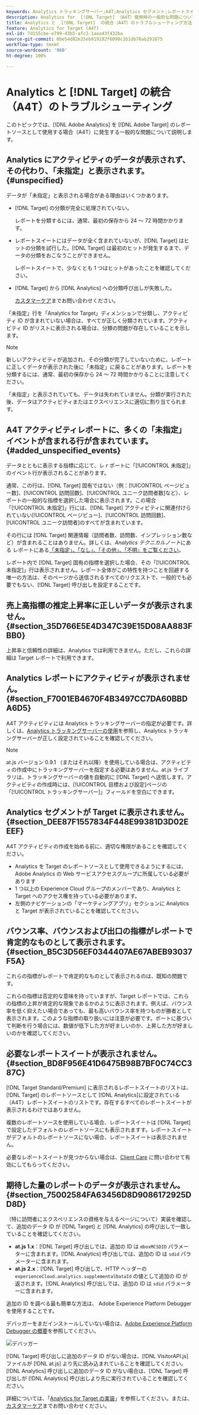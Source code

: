 ```yaml
---
keywords: Analytics トラッキングサーバー;A4T;Analytics セグメント;レポートスイート;誤ったデータ;親なし;sdid;VisitorAPI.js;mboxMCSDID;ファントム;未指定
description: Analytics for  [!DNL Target] （A4T）使用時の一般的な問題について説明します。
title: Analytics と  [!DNL Target]  の統合（A4T）のトラブルシューティング方法
feature: Analytics for Target (A4T)
exl-id: 7d155cbe-e799-43b5-afc2-1aea43f432ba
source-git-commit: 0be54d82e25eb919102f6098c1b1db76ab291675
workflow-type: tm+mt
source-wordcount: '960'
ht-degree: 100%

---
```


# Analytics と [!DNL Target] の統合（A4T）のトラブルシューティング

このトピックでは、[!DNL Adobe Analytics] を [!DNL Adobe Target] のレポートソースとして使用する場合（A4T）に発生する一般的な問題について説明します。

## Analytics にアクティビティのデータが表示されず、その代わり、「未指定」と表示されます。 {#unspecified}

データが「未指定」と表示される場合がある理由はいくつかあります。

* [!DNL Target] の分類が完全に処理されていない。

   レポートを分類するには、通常、最初の保存から 24 ～ 72 時間かかります。

* レポートスイートにはデータが全く含まれていないが、[!DNL Target] はヒットの分類を試行した。[!DNL Target] は最初のヒットが発生するまで、データの分類をおこなうことができません。

   レポートスイートで、少なくとも 1 つはヒットがあったことを確認してください。

* [!DNL Target] から [!DNL Analytics] への分類呼び出しが失敗した。

   [カスタマーケア](/help/main/cmp-resources-and-contact-information.md#reference_ACA3391A00EF467B87930A450050077C)までお問い合わせください。

「未指定」行を「Analytics for Target」ディメンションで分類し、アクティビティ ID が含まれていない場合は、すべてが正しく分類されています。アクティビティ ID がリストに表示される場合は、分類の問題が存在していることを示します。

>[!NOTE]
>
>新しいアクティビティが追加され、その分類が完了していないために、レポートに正しくデータが表示された後に「未指定」に戻ることがあります。レポートを分類するには、通常、最初の保存から 24 ～ 72 時間かかりることに注意してください。
>
>「未指定」と表示されていても、データは失われていません。分類が実行された後、データはアクティビティまたはエクスペリエンスに適切に割り当てられます。

## A4T アクティビティレポートに、多くの「未指定」イベントが含まれる行が含まれています。 {#added_unspecified_events}

データとともに表示する指標に応じて、レｒポートに「[!UICONTROL 未指定]」のイベント行が表示されることがあります。

通常、この行は、[!DNL Target] 固有ではない（例：[!UICONTROL ページビュー数]、[!UICONTROL 訪問回数]、[!UICONTROL ユニーク訪問者数]など）、レポートの一般的な指標を選択した場合に表示されます。この場合「[!UICONTROL 未指定]」行には、[!DNL Target] アクティビティに関連付けられていない[!UICONTROL ページビュー]、[!UICONTROL 訪問回数]、[!UICONTROL ユニーク訪問者]のすべてが含まれています。

その行には [!DNL Target] 関連情報（訪問者数、訪問数、インプレッション数など）が含まれることはありません。詳しくは、*Analytics テクニカルノート*&#x200B;にある レポートにある[「未指定」、「なし」、「その他」、「不明」をご覧ください](https://experienceleague.adobe.com/docs/analytics/technotes/unspecified.html?lang=ja)。

レポート内で [!DNL Target] 固有の指標を選択した場合、その「[!UICONTROL 未指定]」行は表示されません。レポート全体がこの特性を持つことを回避する唯一の方法は、そのページから送信されるすべてのリクエストで、一般的でも必要でもない、[!DNL Target] 呼び出しを設定することです。

## 売上高指標の推定上昇率に正しいデータが表示されません。 {#section_35D766E5E4D347C39E15D08AA883FBB0}

上昇率と信頼性の詳細は、Analytics では利用できません。ただし、これらの詳細は Target レポートで利用できます。

## Analytics レポートにアクティビティが表示されません。 {#section_F7001EB4670F4B3497CC7DA60BBDA6D5}

A4T アクティビティには Analytics トラッキングサーバーの指定が必要です。詳しくは、[Analytics トラッキングサーバーの使用](/help/main/c-integrating-target-with-mac/a4t/analytics-tracking-server.md#task_72077BA7E93C4A65A715A18F32228823)を参照し、Analytics トラッキングサーバーが正しく設定されていることを確認してください。

>[!NOTE]
>
>at.js バージョン 0.9.1 （またはそれ以降）を使用している場合は、アクティビティの作成中にトラッキングサーバーを指定する必要はありません。at.js ライブラリは、トラッキングサーバーの値を自動的に [!DNL Target] へ送信します。アクティビティの作成時には、[!UICONTROL 目標および設定]ページの「[!UICONTROL トラッキングサーバー]」フィールドを空白にできます。

## Analytics セグメントが Target に表示されません。 {#section_DEE87F1557834F448E99381D3D02EEEF}

A4T アクティビティの作成を始める前に、適切な権限があることを確認してください。

* Analytics を Target のレポートソースとして使用できるようにするには、Adobe Analytics の Web サービスアクセスグループに所属している必要があります
* 1 つ以上の Experience Cloud グループのメンバーであり、Analytics と Target へのアクセス権を持っている必要があります。
* 左側のナビゲーションの「マーケティングアプリ」セクションに Analytics と Target が表示されていることを確認してください。

## バウンス率、バウンスおよび出口の指標がレポートで肯定的なものとして表示されます。 {#section_B5C3D56EF0344407AE67ABEB93037F5A}

これらの指標がレポートで肯定的なものとして表示されるのは、既知の問題です。

これらの指標は否定的な意味を持っていますが、Target レポートでは、これらの指標の上昇が肯定的な現象であるかのように表示されます。例えば、バウンス率を低く抑えたい場合であっても、最も高いバウンス率を持つものが勝者として表示されます。このような指標の取り扱いには注意が必要です。ポートに基づいて判断を行う場合には、数値が低下した方が好ましいのか、上昇した方が好ましいのかを確認してください。

## 必要なレポートスイートが表示されません。 {#section_BD8F956E41D6475B98B7BF0C74CC387C}

[!DNL Target Standard/Premium] に表示されるレポートスイートのリストは、[!DNL Target] のレポートソースとして [!DNL Analytics]に設定されている（A4T）レポートスイートのリストです。存在するすべてのレポートスイートが表示されるわけではありません。

複数のレポートソースを使用している場合、レポートスイートは [!DNL Target] で設定したデフォルトのレポートソースにも表示されますす。レポートスイートがデフォルトのレポートソースにない場合、レポートスイートは表示されません。

必要なレポートスイートが見つからない場合は、[Client Care](/help/main/cmp-resources-and-contact-information.md#reference_ACA3391A00EF467B87930A450050077C) に問い合わせて有効にしてもらってください。

## 期待した量のレポートのデータが表示されません。 {#section_75002584FA63456D8D9086172925DD8D}

（特に訪問者にエクスペリエンスの資格を与えるページについて）実装を確認して、追加のデータ ID が [!DNL Target] と [!DNL Analytics] の呼び出しで一致していることを確認してください。

* **at.js 1.x**：[!DNL Target] 呼び出しでは、追加の ID は `mboxMCSDID` パラメーターに含まれます。[!DNL Analytics] 呼び出しでは、追加の ID は `sdid` パラメーターに含まれます。
* **at.js 2.x**：[!DNL Target] 呼び出しで、HTTP ヘッダーの `experienceCloud.analytics.supplementalDataId` の値として追加の ID が返されます。[!DNL Analytics] 呼び出しでは、追加の ID は `sdid` パラメーターに含まれます。

追加の ID を調べる最も簡単な方法は、 Adobe Experience Platform Debugger を使用することです。

デバッガーをまだインストールしていない場合は、[Adobe Experience Platform Debugger の概要](https://experienceleague.adobe.com/docs/platform-learn/tutorials/data-ingestion/web-sdk/introduction-to-the-experience-platform-debugger.html?lang=ja)を参照してください。

![デバッガー](/help/main/c-integrating-target-with-mac/a4t/assets/debugger.png)

[!DNL Target] 呼び出しに追加のデータ ID がない場合は、[!DNL VisitorAPI.js] ファイルが [!DNL at.js] より先に読み込まれていることを確認してください。[!DNL Analytics] 呼び出しに追加のデータ ID がない場合は、[!DNL Target] 呼び出しが [!DNL Analytics] 呼び出しより先に実行されていることを確認してください。

詳細については、「[Analytics for Target の実装](/help/main/c-integrating-target-with-mac/a4t/a4timplementation.md#concept_CE78750AC2A4487D8ACD9369B3EAC85A)」を参照してください。または、[カスタマーケア](/help/main/cmp-resources-and-contact-information.md#reference_ACA3391A00EF467B87930A450050077C)までお問い合わせください。
